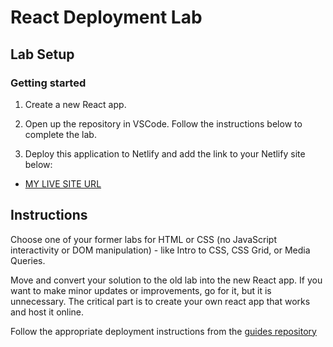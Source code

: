 # React Deployment Lab

## Lab Setup

### Getting started

1. Create a new React app.

1. Open up the repository in VSCode. Follow the instructions below to complete the lab.

1. Deploy this application to Netlify and add the link to your Netlify site below:

- [MY LIVE SITE URL](https://lookatpicasso.netlify.app)

## Instructions

Choose one of your former labs for HTML or CSS (no JavaScript interactivity or DOM manipulation) - like Intro to CSS, CSS Grid, or Media Queries.

Move and convert your solution to the old lab into the new React app. If you want to make minor updates or improvements, go for it, but it is unnecessary. The critical part is to create your own react app that works and host it online.

Follow the appropriate deployment instructions from the [guides repository](https://github.com/pursuit-curriculum-resources/guide-deployment)

